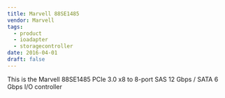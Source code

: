 ```yaml
---
title: Marvell 88SE1485
vendor: Marvell
tags:
  - product
  - ioadapter
  - storagecontroller
date: 2016-04-01
draft: false
---
```


This is the Marvell 88SE1485 PCIe 3.0 x8 to 8-port SAS 12 Gbps / SATA 6 Gbps I/O controller
